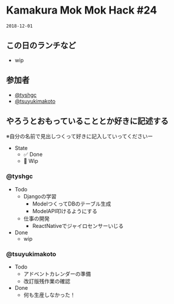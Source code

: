 # Kamakura Mok Mok Hack #24

`2018-12-01`

## この日のランチなど
- wip

## 参加者

- [@tyshgc](http://twitter.com/tyshgc)
- [@tsuyukimakoto](http://twitter.com/everes)


## やろうとおもっていることとか好きに記述する
※自分の名前で見出しつくって好きに記入していってくださいー

- State
  - ✅ Done
  - 🚧 Wip

### @tyshgc

- Todo
  - Djangoの学習
    - ModelつくってDBのテーブル生成
    - ModelAPI叩けるようにする
  - 仕事の開発
    - ReactNativeでジャイロセンサーいじる
- Done
  - wip

### @tsuyukimakoto

- Todo
  - アドベントカレンダーの準備
  - 改訂版残作業の確認
- Done
  - 何も生産しなかった！
